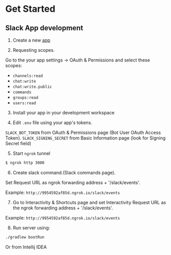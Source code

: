 # Get Started

## Slack App development

1. Create a new [app](https://api.slack.com/apps?new_app=1&ref=bolt_start_hub)

2. Requesting scopes.

Go to the your app settings -> OAuth & Permissions and select these scopes:

* `channels:read`
* `chat:write`
* `chat:write.public`
* `commands`
* `groups:read`
* `users:read`

3. Install your app in your development workspace

4. Edit `.env` file using your app's tokens.

`SLACK_BOT_TOKEN` from OAuth & Permissions page (Bot User OAuth Access Token).
`SLACK_SIGNING_SECRET` from Basic Information page (look for Signing Secret field)

5. Start `ngrok` tunnel
```bash
$ ngrok http 3000
```

6. Create slack command.(Slack commands page).

Set Request URL as ngrok forwarding address + '/slack/events'.

Example: `http://9954592af85d.ngrok.io/slack/events`

7. Go to Interactivity & Shortcuts page and set Interactivity Request URL as the ngrok forwarding address + '/slack/events'.

Example: `http://9954592af85d.ngrok.io/slack/events`

8. Run server using:

```bash
./gradlew bootRun
```

Or from Intellij IDEA
